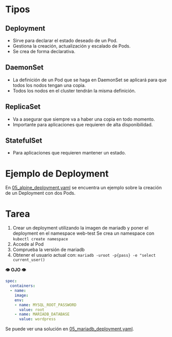 # Tipos

## Deployment
- Sirve para declarar el estado deseado de un Pod.
- Gestiona la creación, actualización y escalado de Pods.
- Se crea de forma declarativa.

## DaemonSet
- La definición de un Pod que se haga en DaemonSet se aplicará para que todos los nodos tengan una copia.
- Todos los nodos en el cluster tendrán la misma definición.

## ReplicaSet
- Va a asegurar que siempre va a haber una copia en todo momento.
- Importante para aplicaciones que requieren de alta disponibilidad.

## StatefulSet
- Para aplicaciones que requieren mantener un estado.

# Ejemplo de Deployment
En [05_alpine_deployment.yaml](05_alpine_deployment.yaml) se encuentra un ejemplo sobre la creación de un Deployment con dos Pods.

# Tarea
1. Crear un deployment utilizando la imagen de mariadb y poner el deployment en el namespace web-test
    Se crea un namespace con `kubectl create namespace`
2. Accede al Pod
3. Comprueba la versión de mariadb
4. Obtener el usuario actual con: `mariadb -uroot -p{pass} -e "select current_user()`

**👁️ OJO 👁️**
```yaml
spec:
  containers:
  - name:
    image:
    env:
    - name: MYSQL_ROOT_PASSWORD
      value: root
    - name: MARIADB_DATABASE
      value: wordpress
```

Se puede ver una solución en [05_mariadb_deployment.yaml](05_mariadb_deployment.yaml).